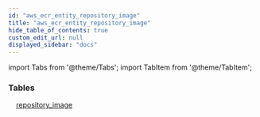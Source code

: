 ```yaml
---
id: "aws_ecr_entity_repository_image"
title: "aws_ecr_entity_repository_image"
hide_table_of_contents: true
custom_edit_url: null
displayed_sidebar: "docs"
---
```


import Tabs from '@theme/Tabs';
import TabItem from '@theme/TabItem';

<Tabs queryString="view">
  <TabItem value="components" label="Components" default>

### Tables

    [repository_image](../../aws/tables/aws_ecr_entity_repository_image.RepositoryImage)

</TabItem>
  <TabItem value="code-examples" label="Code examples">

</TabItem>
</Tabs>
